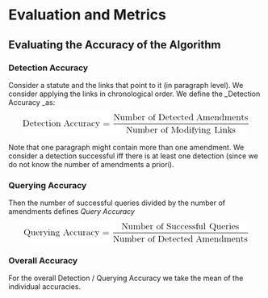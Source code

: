 # Evaluation and Metrics

## Evaluating the Accuracy of the Algorithm

### Detection Accuracy

Consider a statute and the links that point to it (in paragraph level). We consider applying the links in chronological order. We define the _Detection Accuracy _as:

<p align='center'>

<img src="ac1.png">

</p>

Note that one paragraph might contain more than one amendment. We consider a detection successful iff there is at least one detection (since we do not know the number of amendments a priori). 

### Querying Accuracy

Then the number of successful queries divided by the number of amendments defines _Query Accuracy_

<p align='center'>

<img src="ac2.png">

</p>

### Overall Accuracy

For the overall Detection / Querying Accuracy we take the mean of the individual accuracies. 



